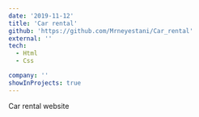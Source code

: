 ```yaml
---
date: '2019-11-12'
title: 'Car rental'
github: 'https://github.com/Mrneyestani/Car_rental'
external: ''
tech:
  - Html
  - Css

company: ''
showInProjects: true
---
```


Car rental website

